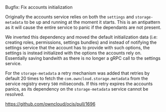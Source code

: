 Bugfix: Fix accounts initialization

Originally the accounts service relies on both the `settings` and `storage-metadata` to be up and running at the moment it starts. This is an antipattern as it will cause the entire service to panic if the dependants are not present.

We inverted this dependency and moved the default initialization data (i.e: creating roles, permissions, settings bundles) and instead of notifying the settings service that the account has to provide with such options, the settings is instead initialized with the options the accounts rely on. Essentially saving bandwith as there is no longer a gRPC call to the settings service.

For the `storage-metadata` a retry mechanism was added that retries by default 20 times to fetch the `com.owncloud.storage.metadata` from the service registry every `500` miliseconds. If this retry expires the accounts panics, as its dependency on the `storage-metadata` service cannot be resolved.

https://github.com/owncloud/ocis/pull/1696
